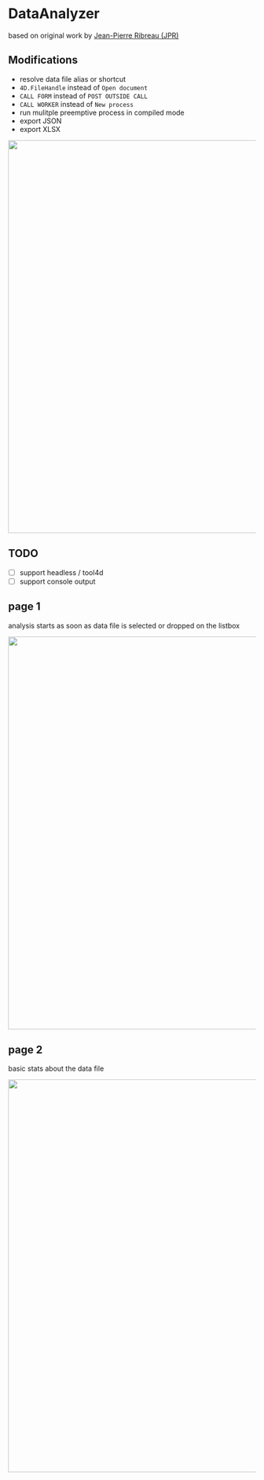 # DataAnalyzer

based on original work by [Jean-Pierre Ribreau (JPR)](https://kb.4d.com/assetid=77253)

## Modifications

* resolve data file alias or shortcut
* `4D.FileHandle` instead of `Open document`
* `CALL FORM` instead of `POST OUTSIDE CALL`
* `CALL WORKER` instead of `New process`
* run mulitple preemptive process in compiled mode
* export JSON
* export XLSX

<img src="https://github.com/user-attachments/assets/6b22c84e-9aa5-4bed-9552-ad47b84b625a" width=800 height=auto />

## TODO 

- [ ] support headless / tool4d
- [ ] support console output

## page 1

analysis starts as soon as data file is selected or dropped on the listbox

<img src="https://github.com/user-attachments/assets/f5fd0a5d-9b03-4005-b239-043f35c2993b" width=800 height=auto />

## page 2

basic stats about the data file

<img src="https://github.com/user-attachments/assets/624ed5ab-4b49-4000-9f27-8019f6ac2fc6" width=800 height=auto />
